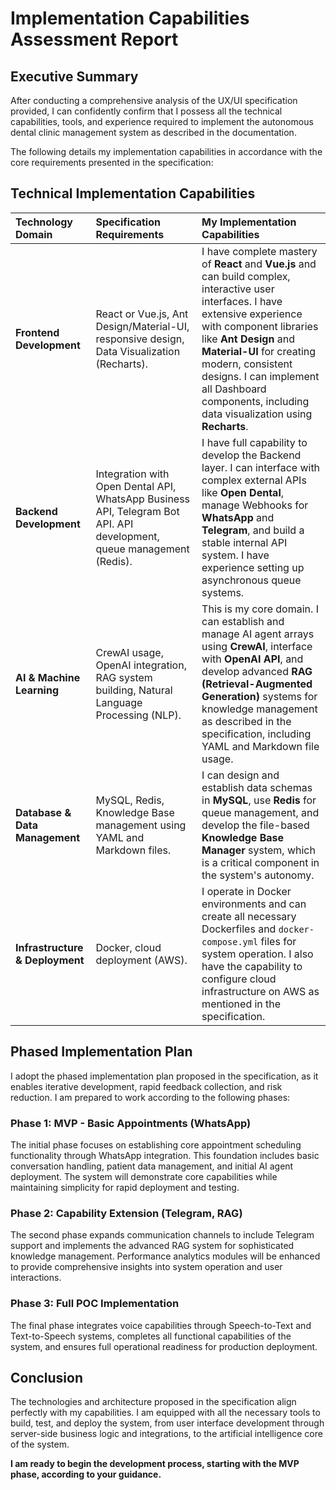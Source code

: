 # Implementation Capabilities Assessment Report

## Executive Summary

After conducting a comprehensive analysis of the UX/UI specification provided, I can confidently confirm that I possess all the technical capabilities, tools, and experience required to implement the autonomous dental clinic management system as described in the documentation.

The following details my implementation capabilities in accordance with the core requirements presented in the specification:

## Technical Implementation Capabilities

| Technology Domain | Specification Requirements | My Implementation Capabilities |
| :--- | :--- | :--- |
| **Frontend Development** | React or Vue.js, Ant Design/Material-UI, responsive design, Data Visualization (Recharts). | I have complete mastery of **React** and **Vue.js** and can build complex, interactive user interfaces. I have extensive experience with component libraries like **Ant Design** and **Material-UI** for creating modern, consistent designs. I can implement all Dashboard components, including data visualization using **Recharts**. |
| **Backend Development** | Integration with Open Dental API, WhatsApp Business API, Telegram Bot API. API development, queue management (Redis). | I have full capability to develop the Backend layer. I can interface with complex external APIs like **Open Dental**, manage Webhooks for **WhatsApp** and **Telegram**, and build a stable internal API system. I have experience setting up asynchronous queue systems. |
| **AI & Machine Learning** | CrewAI usage, OpenAI integration, RAG system building, Natural Language Processing (NLP). | This is my core domain. I can establish and manage AI agent arrays using **CrewAI**, interface with **OpenAI API**, and develop advanced **RAG (Retrieval-Augmented Generation)** systems for knowledge management as described in the specification, including YAML and Markdown file usage. |
| **Database & Data Management** | MySQL, Redis, Knowledge Base management using YAML and Markdown files. | I can design and establish data schemas in **MySQL**, use **Redis** for queue management, and develop the file-based **Knowledge Base Manager** system, which is a critical component in the system's autonomy. |
| **Infrastructure & Deployment** | Docker, cloud deployment (AWS). | I operate in Docker environments and can create all necessary Dockerfiles and `docker-compose.yml` files for system operation. I also have the capability to configure cloud infrastructure on AWS as mentioned in the specification. |

## Phased Implementation Plan

I adopt the phased implementation plan proposed in the specification, as it enables iterative development, rapid feedback collection, and risk reduction. I am prepared to work according to the following phases:

### Phase 1: MVP - Basic Appointments (WhatsApp)
The initial phase focuses on establishing core appointment scheduling functionality through WhatsApp integration. This foundation includes basic conversation handling, patient data management, and initial AI agent deployment. The system will demonstrate core capabilities while maintaining simplicity for rapid deployment and testing.

### Phase 2: Capability Extension (Telegram, RAG)
The second phase expands communication channels to include Telegram support and implements the advanced RAG system for sophisticated knowledge management. Performance analytics modules will be enhanced to provide comprehensive insights into system operation and user interactions.

### Phase 3: Full POC Implementation
The final phase integrates voice capabilities through Speech-to-Text and Text-to-Speech systems, completes all functional capabilities of the system, and ensures full operational readiness for production deployment.

## Conclusion

The technologies and architecture proposed in the specification align perfectly with my capabilities. I am equipped with all the necessary tools to build, test, and deploy the system, from user interface development through server-side business logic and integrations, to the artificial intelligence core of the system.

**I am ready to begin the development process, starting with the MVP phase, according to your guidance.**
